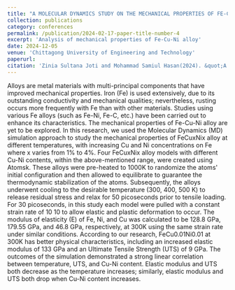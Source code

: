 ```yaml
---
title: "A MOLECULAR DYNAMICS STUDY ON THE MECHANICAL PROPERTIES OF FE-CU-NI NANOPILLAR UNDER UNIAXIAL TENSILE LOAD"
collection: publications
category: conferences
permalink: /publication/2024-02-17-paper-title-number-4
excerpt: 'Analysis of mechanical properties of Fe-Cu-Ni alloy'
date: 2024-12-05
venue: 'Chittagong University of Engineering and Technology'
paperurl: 
citation: 'Zinia Sultana Joti and Mohammad Samiul Hasan(2024). &quot;A MOLECULAR DYNAMICS STUDY ON THE MECHANICAL PROPERTIES OF FE-CU-NI NANOPILLAR UNDER UNIAXIAL TENSILE LOAD.&quot; <i>ICMAAM 2024</i>. [Submitted].'
---
```

Alloys are metal materials with multi-principal components that have improved mechanical properties. Iron (Fe) is used extensively, due to its outstanding conductivity and mechanical qualities; nevertheless, rusting occurs more frequently with Fe than with other materials. Studies using various Fe alloys (such as Fe-Ni, Fe-C, etc.) have been carried out to enhance its characteristics. The mechanical properties of Fe-Cu-Ni alloy are yet to be explored. In this research, we used the Molecular Dynamics (MD) simulation approach to study the mechanical properties of FeCuxNix alloy at different temperatures, with increasing Cu and Ni concentrations on Fe where x varies from 1% to 4%. Four FeCuxNix alloy models with different Cu-Ni contents, within the above-mentioned range, were created using Atomsk. These alloys were pre-heated to 1000K to randomize the atoms' initial configuration and then allowed to equilibrate to guarantee the thermodynamic stabilization of the atoms. Subsequently, the alloys underwent cooling to the desirable temperature (300, 400, 500 K) to release residual stress and relax for 50 picoseconds prior to tensile loading. For 30 picoseconds, in this study each model were pulled with a constant strain rate of 10 10 to allow elastic and plastic deformation to occur. The modulus of elasticity (E) of Fe, Ni, and Cu was calculated to be 128.8 GPa, 179.55 GPa, and 46.8 GPa, respectively, at 300K using the same strain rate under similar conditions. According to our research, FeCu0.01Ni0.01 at 300K has better physical characteristics, including an increased elastic modulus of 133 GPa and an Ultimate Tensile Strength (UTS) of 9 GPa. The outcomes of the simulation demonstrated a strong linear correlation between temperature, UTS, and Cu-Ni content. Elastic modulus and UTS both decrease as the temperature increases; similarly, elastic modulus and UTS both drop when Cu-Ni content increases.
